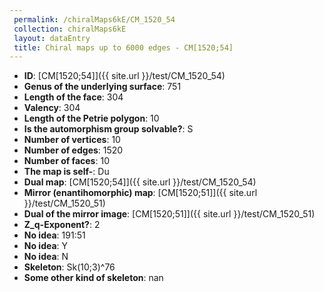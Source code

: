 ```yaml
--- 
 permalink: /chiralMaps6kE/CM_1520_54 
 collection: chiralMaps6kE
 layout: dataEntry
 title: Chiral maps up to 6000 edges - CM[1520;54]
---
```


- **ID**: [CM[1520;54]]({{ site.url }}/test/CM_1520_54)
- **Genus of the underlying surface**: 751
- **Length of the face**: 304
- **Valency**: 304
- **Length of the Petrie polygon**: 10
- **Is the automorphism group solvable?**: S
- **Number of vertices**: 10
- **Number of edges**: 1520
- **Number of faces**: 10
- **The map is self-**: Du
- **Dual map**: [CM[1520;54]]({{ site.url }}/test/CM_1520_54)
- **Mirror (enantihomorphic) map**: [CM[1520;51]]({{ site.url }}/test/CM_1520_51)
- **Dual of the mirror image**: [CM[1520;51]]({{ site.url }}/test/CM_1520_51)
- **Z_q-Exponent?**: 2
- **No idea**:  191:51
- **No idea**: Y
- **No idea**: N
- **Skeleton**: Sk(10;3)^76
- **Some other kind of skeleton**: nan
